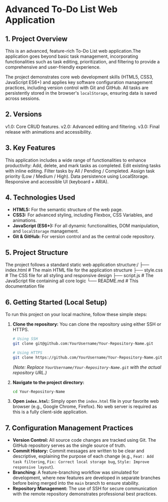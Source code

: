 # Advanced To-Do List Web Application
## 1. Project Overview

This is an advanced, feature-rich To-Do List web application.The application goes beyond basic task management, incorporating functionalities such as task editing, prioritization, and filtering to provide a comprehensive and user-friendly experience.

The project demonstrates core web development skills (HTML5, CSS3, JavaScript ES6+) and applies key software configuration management practices, including version control with Git and GitHub. All tasks are persistently stored in the browser's `localStorage`, ensuring data is saved across sessions.
## 2. Versions  

v1.0: Core CRUD features.
v2.0: Advanced editing and filtering.
v3.0: Final release with animations and accessibility.

## 3. Key Features

This application includes a wide range of functionalities to enhance productivity:
Add, delete, and mark tasks as completed.
Edit existing tasks with inline editing.
Filter tasks by All / Pending / Completed.
Assign task priority (Low / Medium / High).
Data persistence using LocalStorage.
Responsive and accessible UI (keyboard + ARIA).

## 4. Technologies Used

*   **HTML5:** For the semantic structure of the web page.
*   **CSS3:** For advanced styling, including Flexbox, CSS Variables, and animations.
*   **JavaScript (ES6+):** For all dynamic functionalities, DOM manipulation, and `localStorage` management.
*   **Git & GitHub:** For version control and as the central code repository.

## 5. Project Structure

The project follows a standard static web application structure:/
├── index.html # The main HTML file for the application structure
├── style.css # The CSS file for all styling and responsive design
├── script.js # The JavaScript file containing all core logic
└── README.md # This documentation file
## 6. Getting Started (Local Setup)

To run this project on your local machine, follow these simple steps:

1.  **Clone the repository:**
    You can clone the repository using either SSH or HTTPS.

    ```bash
    # Using SSH
    git clone git@github.com:YourUsername/Your-Repository-Name.git

    # Using HTTPS
    git clone https://github.com/YourUsername/Your-Repository-Name.git
    ```
    *(Note: Replace `YourUsername/Your-Repository-Name.git` with the actual repository URL.)*

2.  **Navigate to the project directory:**
    ```bash
    cd Your-Repository-Name
    ```

3.  **Open `index.html`:**
    Simply open the `index.html` file in your favorite web browser (e.g., Google Chrome, Firefox). No web server is required as this is a fully client-side application.

## 7. Configuration Management Practices

*   **Version Control:** All source code changes are tracked using Git. The GitHub repository serves as the single source of truth.
*   **Commit History:** Commit messages are written to be clear and descriptive, explaining the purpose of each change (e.g., `Feat: Add task filtering`, `Fix: Correct local storage bug`, `Style: Improve responsive layout`).
*   **Branching:** A feature-branching workflow was simulated for development, where new features are developed in separate branches before being merged into the `main` branch to ensure stability.
*   **Repository Management:** The use of SSH for secure communication with the remote repository demonstrates professional best practices.